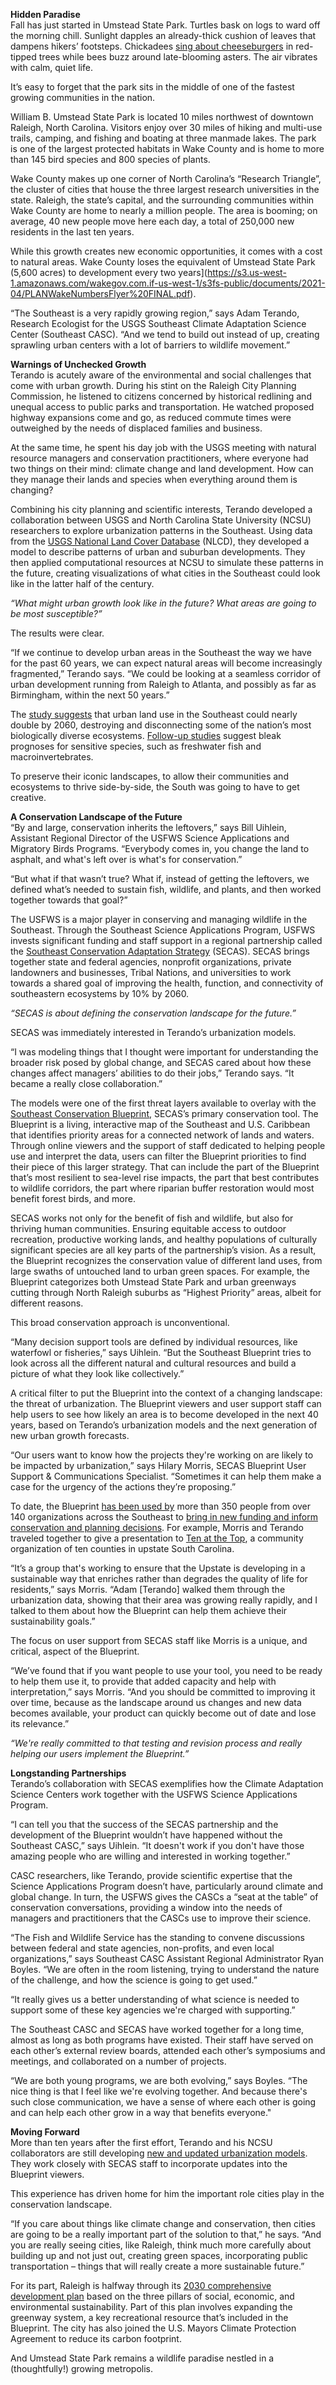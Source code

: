 **Hidden Paradise**  
Fall has just started in Umstead State Park. Turtles bask on logs to ward off the morning chill. Sunlight dapples an already-thick cushion of leaves that dampens hikers’ footsteps. Chickadees [sing about cheeseburgers](https://www.birdwatchingusa.org/cheeseburger-bird) in red-tipped trees while bees buzz around late-blooming asters. The air vibrates with calm, quiet life. 

It’s easy to forget that the park sits in the middle of one of the fastest growing communities in the nation.

William B. Umstead State Park is located 10 miles northwest of downtown Raleigh, North Carolina. Visitors enjoy over 30 miles of hiking and multi-use trails, camping, and fishing and boating at three manmade lakes. The park is one of the largest protected habitats in Wake County and is home to more than 145 bird species and 800 species of plants.

Wake County makes up one corner of North Carolina’s “Research Triangle”, the cluster of cities that house the three largest research universities in the state. Raleigh, the state’s capital, and the surrounding communities within Wake County are home to nearly a million people. The area is booming; on average, 40 new people move here each day, a total of 250,000 new residents in the last ten years.

While this growth creates new economic opportunities, it comes with a cost to natural areas. Wake County loses the equivalent of Umstead State Park (5,600 acres) to development every two years](https://s3.us-west-1.amazonaws.com/wakegov.com.if-us-west-1/s3fs-public/documents/2021-04/PLANWakeNumbersFlyer%20FINAL.pdf).

“The Southeast is a very rapidly growing region,” says Adam Terando, Research Ecologist for the USGS Southeast Climate Adaptation Science Center (Southeast CASC). “And we tend to build out instead of up, creating sprawling urban centers with a lot of barriers to wildlife movement.”

**Warnings of Unchecked Growth**  
Terando is acutely aware of the environmental and social challenges that come with urban growth. During his stint on the Raleigh City Planning Commission, he listened to citizens concerned by historical redlining and unequal access to public parks and transportation. He watched proposed highway expansions come and go, as reduced commute times were outweighed by the needs of displaced families and business.

At the same time, he spent his day job with the USGS meeting with natural resource managers and conservation practitioners, where everyone had two things on their mind: climate change and land development. How can they manage their lands and species when everything around them is changing?

Combining his city planning and scientific interests, Terando developed a collaboration between USGS and North Carolina State University (NCSU) researchers to explore urbanization patterns in the Southeast. Using data from the [USGS National Land Cover Database](https://www.usgs.gov/centers/eros/science/national-land-cover-database) (NLCD), they developed a model to describe patterns of urban and suburban developments. They then applied computational resources at NCSU to simulate these patterns in the future, creating visualizations of what cities in the Southeast could look like in the latter half of the century.

_“What might urban growth look like in the future? What areas are going to be most susceptible?”_

The results were clear.

“If we continue to develop urban areas in the Southeast the way we have for the past 60 years, we can expect natural areas will become increasingly fragmented,” Terando says. “We could be looking at a seamless corridor of urban development running from Raleigh to Atlanta, and possibly as far as Birmingham, within the next 50 years.”

The [study suggests](https://www.usgs.gov/news/national-news-release/scientists-predict-massive-urban-growth-creation-megalopolis-southeast) that urban land use in the Southeast could nearly double by 2060, destroying and disconnecting some of the nation’s most biologically diverse ecosystems. [Follow-up studies](https://journals.plos.org/plosone/article?id=10.1371/journal.pone.0222714) suggest bleak prognoses for sensitive species, such as freshwater fish and macroinvertebrates. 

To preserve their iconic landscapes, to allow their communities and ecosystems to thrive side-by-side, the South was going to have to get creative. 

**A Conservation Landscape of the Future**  
“By and large, conservation inherits the leftovers,” says Bill Uihlein, Assistant Regional Director of the USFWS Science Applications and Migratory Birds Programs. “Everybody comes in, you change the land to asphalt, and what's left over is what's for conservation.” 

“But what if that wasn’t true? What if, instead of getting the leftovers, we defined what’s needed to sustain fish, wildlife, and plants, and then worked together towards that goal?”

The USFWS is a major player in conserving and managing wildlife in the Southeast. Through the Southeast Science Applications Program, USFWS invests significant funding and staff support in a regional partnership called the [Southeast Conservation Adaptation Strategy](https://secassoutheast.org/) (SECAS). SECAS brings together state and federal agencies, nonprofit organizations, private landowners and businesses, Tribal Nations, and universities to work towards a shared goal of improving the health, function, and connectivity of southeastern ecosystems by 10% by 2060.

_“SECAS is about defining the conservation landscape for the future.”_

SECAS was immediately interested in Terando’s urbanization models.

“I was modeling things that I thought were important for understanding the broader risk posed by global change, and SECAS cared about how these changes affect managers’ abilities to do their jobs,” Terando says. “It became a really close collaboration.”

The models were one of the first threat layers available to overlay with the [Southeast Conservation Blueprint](https://blueprint.geoplatform.gov/southeast/), SECAS’s primary conservation tool. The Blueprint is a living, interactive map of the Southeast and U.S. Caribbean that identifies priority areas for a connected network of lands and waters. Through online viewers and the support of staff dedicated to helping people use and interpret the data, users can filter the Blueprint priorities to find their piece of this larger strategy. That can include the part of the Blueprint that’s most resilient to sea-level rise impacts, the part that best contributes to wildlife corridors, the part where riparian buffer restoration would most benefit forest birds, and more. 

SECAS works not only for the benefit of fish and wildlife, but also for thriving human communities. Ensuring equitable access to outdoor recreation, productive working lands, and healthy populations of culturally significant species are all key parts of the partnership’s vision. As a result, the Blueprint recognizes the conservation value of different land uses, from large swaths of untouched land to urban green spaces. For example, the Blueprint categorizes both Umstead State Park and urban greenways cutting through North Raleigh suburbs as “Highest Priority” areas, albeit for different reasons. 

This broad conservation approach is unconventional.

“Many decision support tools are defined by individual resources, like waterfowl or fisheries,” says Uihlein. “But the Southeast Blueprint tries to look across all the different natural and cultural resources and build a picture of what they look like collectively.”

A critical filter to put the Blueprint into the context of a changing landscape: the threat of urbanization. The Blueprint viewers and user support staff can help users to see how likely an area is to become developed in the next 40 years, based on Terando’s urbanization models and the next generation of new urban growth forecasts.

“Our users want to know how the projects they're working on are likely to be impacted by urbanization,” says Hilary Morris, SECAS Blueprint User Support & Communications Specialist. “Sometimes it can help them make a case for the urgency of the actions they’re proposing.”

To date, the Blueprint [has been used by](https://secassoutheast.org/organizations-using-the-blueprint) more than 350 people from over 140 organizations across the Southeast to [bring in new funding and inform conservation and planning decisions](https://secassoutheast.org/story-map). For example, Morris and Terando traveled together to give a presentation to [Ten at the Top](https://tenatthetop.org/), a community organization of ten counties in upstate South Carolina.

“It’s a group that's working to ensure that the Upstate is developing in a sustainable way that enriches rather than degrades the quality of life for residents,” says Morris. “Adam [Terando] walked them through the urbanization data, showing that their area was growing really rapidly, and I talked to them about how the Blueprint can help them achieve their sustainability goals.”

The focus on user support from SECAS staff like Morris is a unique, and critical, aspect of the Blueprint. 

“We’ve found that if you want people to use your tool, you need to be ready to help them use it, to provide that added capacity and help with interpretation,” says Morris. “And you should be committed to improving it over time, because as the landscape around us changes and new data becomes available, your product can quickly become out of date and lose its relevance.”

_“We're really committed to that testing and revision process and really helping our users implement the Blueprint.”_

**Longstanding Partnerships**  
Terando’s collaboration with SECAS exemplifies how the Climate Adaptation Science Centers work together with the USFWS Science Applications Program.

“I can tell you that the success of the SECAS partnership and the development of the Blueprint wouldn’t have happened without the Southeast CASC,” says Uihlein. “It doesn't work if you don't have those amazing people who are willing and interested in working together.”

CASC researchers, like Terando, provide scientific expertise that the Science Applications Program doesn’t have, particularly around climate and global change. In turn, the USFWS gives the CASCs a “seat at the table” of conservation conversations, providing a window into the needs of managers and practitioners that the CASCs use to improve their science. 

“The Fish and Wildlife Service has the standing to convene discussions between federal and state agencies, non-profits, and even local organizations,” says Southeast CASC Assistant Regional Administrator Ryan Boyles. “We are often in the room listening, trying to understand the nature of the challenge, and how the science is going to get used.”

“It really gives us a better understanding of what science is needed to support some of these key agencies we're charged with supporting.”

The Southeast CASC and SECAS have worked together for a long time, almost as long as both programs have existed. Their staff have served on each other’s external review boards, attended each other’s symposiums and meetings, and collaborated on a number of projects.

“We are both young programs, we are both evolving,” says Boyles. “The nice thing is that I feel like we're evolving together. And because there's such close communication, we have a sense of where each other is going and can help each other grow in a way that benefits everyone." 

**Moving Forward**  
More than ten years after the first effort, Terando and his NCSU collaborators are still developing [new and updated urbanization models](https://cascprojects.org/#/project/4f8c6557e4b0546c0c397b4c/5bc4ba39e4b0fc368eba0489). They work closely with SECAS staff to incorporate updates into the Blueprint viewers.

This experience has driven home for him the important role cities play in the conservation landscape.

“If you care about things like climate change and conservation, then cities are going to be a really important part of the solution to that,” he says. “And you are really seeing cities, like Raleigh, think much more carefully about building up and not just out, creating green spaces, incorporating public transportation – things that will really create a more sustainable future.”

For its part, Raleigh is halfway through its [2030 comprehensive development plan](https://raleighnc.gov/planning/services/2030-comprehensive-plan) based on the three pillars of social, economic, and environmental sustainability. Part of this plan involves expanding the greenway system, a key recreational resource that’s included in the Blueprint. The city has also joined the U.S. Mayors Climate Protection Agreement to reduce its carbon footprint. 

And Umstead State Park remains a wildlife paradise nestled in a (thoughtfully!) growing metropolis. 